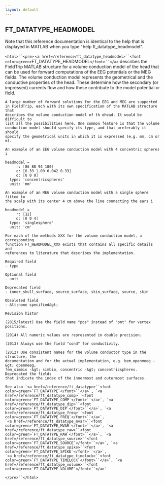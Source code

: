 ```yaml
---
layout: default
---
```


##  FT_DATATYPE_HEADMODEL

Note that this reference documentation is identical to the help that is displayed in MATLAB when you type "help ft_datatype_headmodel".

`<html>``<pre>`
    `<a href=/reference/ft_datatype_headmodel>``<font color=green>`FT_DATATYPE_HEADMODEL`</font>``</a>` describes the FieldTrip MATLAB structure for a volume
    conduction model of the head that can be used for forward computations of
    the EEG potentials or the MEG fields. The volume conduction model represents
    the geometrical and the conductive properties of the head. These determine
    how the secondary (or impressed) currents flow and how these contribute to
    the model potential or field.
 
    A large number of forward solutions for the EEG and MEG are supported
    in FieldTrip, each with its own specification of the MATLAB structure that
    describes the volume conduction model of th ehead. It would be difficult to
    list all the possibilities here. One common feature is that the volume
    conduction model should specify its type, and that preferably it should
    specify the geometrical units in which it is expressed (e.g. mm, cm or m).
 
    An example of an EEG volume conduction model with 4 concentric spheres i
 
    headmodel =
         r: [86 88 94 100]
         c: [0.33 1.00 0.042 0.33]
         o: [0 0 0]
      type: 'concentricspheres'
      unit: 'mm'
 
    An example of an MEG volume conduction model with a single sphere fitted to
    the scalp with its center 4 cm above the line connecting the ears i
 
    headmodel =
         r: [12]
         o: [0 0 4]
      type: 'singlesphere'
      unit: 'cm'
 
    For each of the methods XXX for the volume conduction model, a corresponding
    function FT_HEADMODEL_XXX exists that contains all specific details and
    references to literature that describes the implementation.
 
    Required field
    - type
 
    Optional field
    - unit
 
    Deprecated field
    - inner_skull_surface, source_surface, skin_surface, source, skin
 
    Obsoleted field
    - &lt;none specified&gt;
 
    Revision histor
 
    (2015/latest) Use the field name "pos" instead of "pnt" for vertex positions.
 
    (2014) All numeric values are represented in double precision.
 
    (2013) Always use the field "cond" for conductivity.
 
    (2012) Use consistent names for the volume conductor type in the structure, the
    documentation and for the actual implementation, e.g. bem_openmeeg -&gt; openmeeg,
    fem_simbio -&gt; simbio, concentric -&gt; concentricspheres. Deprecated the fields
    that indicate the index of the innermost and outermost surfaces.
 
    See also `<a href=/reference/ft_datatype>``<font color=green>`FT_DATATYPE`</font>``</a>`, `<a href=/reference/ft_datatype_comp>``<font color=green>`FT_DATATYPE_COMP`</font>``</a>`, `<a href=/reference/ft_datatype_dip>``<font color=green>`FT_DATATYPE_DIP`</font>``</a>`, `<a href=/reference/ft_datatype_freq>``<font color=green>`FT_DATATYPE_FREQ`</font>``</a>`,
    `<a href=/reference/ft_datatype_mvar>``<font color=green>`FT_DATATYPE_MVAR`</font>``</a>`, `<a href=/reference/ft_datatype_raw>``<font color=green>`FT_DATATYPE_RAW`</font>``</a>`, `<a href=/reference/ft_datatype_source>``<font color=green>`FT_DATATYPE_SOURCE`</font>``</a>`, `<a href=/reference/ft_datatype_spike>``<font color=green>`FT_DATATYPE_SPIKE`</font>``</a>`,
    `<a href=/reference/ft_datatype_timelock>``<font color=green>`FT_DATATYPE_TIMELOCK`</font>``</a>`, `<a href=/reference/ft_datatype_volume>``<font color=green>`FT_DATATYPE_VOLUME`</font>``</a>`
`</pre>``</html>`

